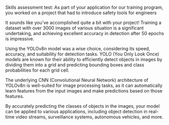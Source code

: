 Skills assessment test:
As part of your application for our training program, you worked on a project that had to introduce safety tools for engineers



It sounds like you've accomplished quite a bit with your project! Training a dataset with over 3000 images of various 
situation is a significant undertaking, and achieving excellent accuracy in detection after 50 epochs is impressive.

Using the YOLOv8n model was a wise choice, considering its speed, accuracy, and suitability for detection tasks. 
YOLO (You Only Look Once) models are known for their ability to efficiently detect objects in images by dividing 
them into a grid and predicting bounding boxes and class probabilities for each grid cell.

The underlying CNN (Convolutional Neural Network) architecture of YOLOv8n is well-suited for image processing tasks,
as it can automatically learn features from the input images and make predictions based on those features.

By accurately predicting the classes of objects in the images, your model can be applied to various applications,
including object detection in real-time video streams, surveillance systems, autonomous vehicles, and more.
